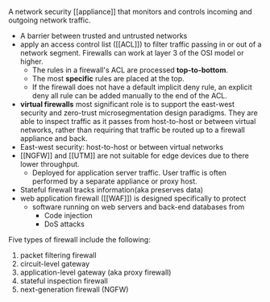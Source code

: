 A network security [[appliance]] that monitors and controls incoming and outgoing network traffic.
- A barrier between trusted and untrusted networks
- apply an access control list ([[ACL]]) to filter traffic passing in or out of a network segment. Firewalls can work at layer 3 of the OSI model or higher.
	- The rules in a firewall's ACL are processed **top-to-bottom**.
	- The most **specific** rules are placed at the top.
	- If the firewall does not have a default implicit deny rule, an explicit deny all rule can be added manually to the end of the ACL.
-  **virtual firewalls** most significant role is to support the east-west security and zero-trust microsegmentation design paradigms. They are able to inspect traffic as it passes from host-to-host or between virtual networks, rather than requiring that traffic be routed up to a firewall appliance and back.
- East-west security: host-to-host or between virtual networks  
- [[NGFW]] and [[UTM]] are not suitable for edge devices due to there lower throughput.
	- Deployed for application server traffic. User traffic is often performed by a separate appliance or proxy host.
- Stateful firewall tracks information(aka preserves data)
- web application firewall ([[WAF]]) is designed specifically to protect 
	- software running on web servers and back-end databases from
		- Code injection  
		- DoS attacks

Five types of firewall include the following:

1.  packet filtering firewall
2.  circuit-level gateway
3.  application-level gateway (aka proxy firewall)
4.  stateful inspection firewall
5.  next-generation firewall (NGFW)